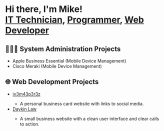 <h1>Hi there, I'm Mike!<br/><a href="#">IT Technician</a>, <a href="#">Programmer</a>, <a href="https://www.mik3p3r3z.com">Web Developer</a></h1>

  <h2>👨🏻‍💻 System Administration Projects</h2>
  <ul>
    <li>Apple Business Essential (Mobile Device Management)</li>
    <li></b>Cisco Meraki (Mobile Device Management)</li>
  </ul>
  <h2>🌐 Web Development Projects</h2>
  <ul>
    <li><a href="https://www.iv3m43p3r3z.com" target="_blank">iv3m43p3r3z</a></li>
      <ul>
        <li>A personal business card website with links to social media.</li>
     </ul>
    <li><a href="https://www.daykinlaw.com" target="_blank">Daykin Law</a></li>
      <ul>
        <li>A small business website with a clean user interface and clear calls to action.</li>
      </ul>
  </ul>

<!--
**mik3p3r3z/mik3p3r3z** is a ✨ _special_ ✨ repository because its `README.md` (this file) appears on your GitHub profile.

Here are some ideas to get you started:

- 🔭 I’m currently working on ...
- 🌱 I’m currently learning ...
- 👯 I’m looking to collaborate on ...
- 🤔 I’m looking for help with ...
- 💬 Ask me about ...
- 📫 How to reach me: ...
- 😄 Pronouns: ...
- ⚡ Fun fact: ...
-->
